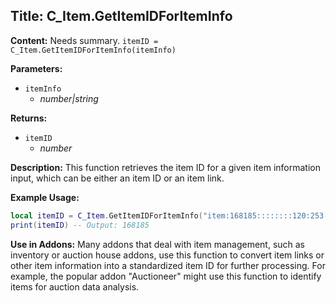 ## Title: C_Item.GetItemIDForItemInfo

**Content:**
Needs summary.
`itemID = C_Item.GetItemIDForItemInfo(itemInfo)`

**Parameters:**
- `itemInfo`
  - *number|string*

**Returns:**
- `itemID`
  - *number*

**Description:**
This function retrieves the item ID for a given item information input, which can be either an item ID or an item link.

**Example Usage:**
```lua
local itemID = C_Item.GetItemIDForItemInfo("item:168185::::::::120:253::13::::") -- Returns the item ID for the given item link
print(itemID) -- Output: 168185
```

**Use in Addons:**
Many addons that deal with item management, such as inventory or auction house addons, use this function to convert item links or other item information into a standardized item ID for further processing. For example, the popular addon "Auctioneer" might use this function to identify items for auction data analysis.
